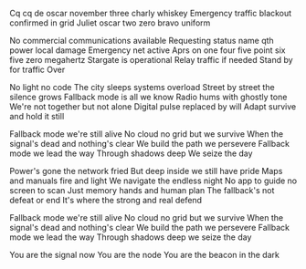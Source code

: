 Cq cq de oscar november three charly whiskey
Emergency traffic blackout confirmed in grid
Juliet oscar two zero bravo uniform

No commercial communications available
Requesting status name qth power local damage
Emergency net active
Aprs on one four five point six five zero megahertz
Stargate is operational
Relay traffic if needed
Stand by for traffic Over

No light no code
The city sleeps systems overload
Street by street the silence grows
Fallback mode is all we know
Radio hums with ghostly tone
We're not together but not alone
Digital pulse replaced by will
Adapt survive and hold it still

Fallback mode we're still alive
No cloud no grid but we survive
When the signal's dead and nothing's clear
We build the path we persevere
Fallback mode we lead the way
Through shadows deep
We seize the day

Power's gone the network fried
But deep inside we still have pride
Maps and manuals fire and light
We navigate the endless night
No app to guide no screen to scan
Just memory hands and human plan
The fallback's not defeat or end
It's where the strong and real defend

Fallback mode we're still alive
No cloud no grid but we survive
When the signal's dead and nothing's clear
We build the path we persevere
Fallback mode we lead the way
Through shadows deep we seize the day

You are the signal now
You are the node
You are the beacon in the dark

